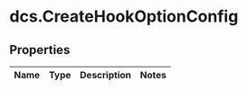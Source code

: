 # dcs.CreateHookOptionConfig

## Properties
Name | Type | Description | Notes
------------ | ------------- | ------------- | -------------
